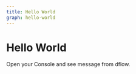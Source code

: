 ```yaml
---
title: Hello World
graph: hello-world
---
```


# Hello World

Open your Console and see message from dflow.

